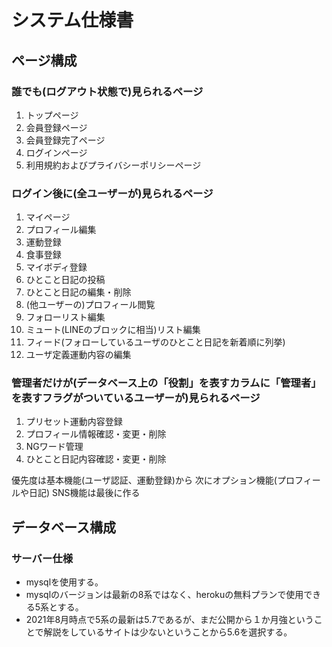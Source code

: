 # システム仕様書

## ページ構成
### 誰でも(ログアウト状態で)見られるページ
1. トップページ
2. 会員登録ページ
3. 会員登録完了ページ
4. ログインページ
6. 利用規約およびプライバシーポリシーページ

### ログイン後に(全ユーザーが)見られるページ
1. マイページ
2. プロフィール編集
3. 運動登録
4. 食事登録
5. マイボディ登録
6. ひとこと日記の投稿
7. ひとこと日記の編集・削除
8. (他ユーザーの)プロフィール閲覧
9. フォローリスト編集
10. ミュート(LINEのブロックに相当)リスト編集
11. フィード(フォローしているユーザのひとこと日記を新着順に列挙)
12. ユーザ定義運動内容の編集

### 管理者だけが(データベース上の「役割」を表すカラムに「管理者」を表すフラグがついているユーザーが)見られるページ
1. プリセット運動内容登録
2. プロフィール情報確認・変更・削除
3. NGワード管理
4. ひとこと日記内容確認・変更・削除

優先度は基本機能(ユーザ認証、運動登録)から
次にオプション機能(プロフィールや日記)
SNS機能は最後に作る


## データベース構成
### サーバー仕様
- mysqlを使用する。
- mysqlのバージョンは最新の8系ではなく、herokuの無料プランで使用できる5系とする。
- 2021年8月時点で5系の最新は5.7であるが、まだ公開から１か月強ということで解説をしているサイトは少ないということから5.6を選択する。